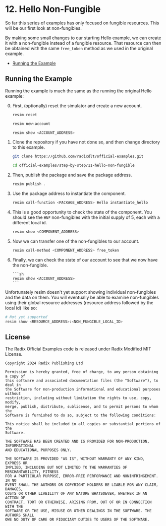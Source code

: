 # 12. Hello Non-Fungible

So far this series of examples has only focused on fungible resources. This will
be our first look at non-fungibles.

By making some small changes to our starting Hello example, we can create it
with a non-fungible instead of a fungible resource. That resource can then be
obtained with the same `free_token` method as we used in the original example.

- [Running the Example](#running-the-example)

## Running the Example

Running the example is much the same as the running the original Hello example:

0.  First, (optionally) reset the simulator and create a new account.

    ```sh
    resim reset

    resim new-account

    resim show <ACCOUNT_ADDRESS>
    ```

1.  Clone the repository if you have not done so, and then change directory to
    this example.

    ```sh
    git clone https://github.com/radixdlt/official-examples.git

    cd official-examples/step-by-step/11-hello-non-fungible
    ```

2.  Then, publish the package and save the package address.

    ```sh
    resim publish .
    ```

3.  Use the package address to instantiate the component.

    ```sh
    resim call-function <PACKAGE_ADDRESS> Hello instantiate_hello
    ```

4.  This is a good opportunity to check the state of the component. You should
    see the `HNF` non-fungibles with the initial supply of 5, each with a
    different local id.

    ```sh
    resim show <COMPONENT_ADDRESS>
    ```

5.  Now we can transfer one of the non-fungibles to our account.

    ```sh
    resim call-method <COMPONENT_ADDRESS> free_token
    ```

6.  Finally, we can check the state of our account to see that we now have the
    non-fungible.

        ```sh
        resim show <ACCOUNT_ADDRESS>
        ```

Unfortunately resim doesn't yet support showing individual non-fungibles and the
data on them. You will eventually be able to examine non-fungibles using their
global resource addresses (resource address followed by the local id) like so:

```sh
# Not yet supported
resim show <RESOURCE_ADDRESS>:<NON_FUNGIBLE_LOCAL_ID>
```


## License

The Radix Official Examples code is released under Radix Modified MIT License.

    Copyright 2024 Radix Publishing Ltd

    Permission is hereby granted, free of charge, to any person obtaining a copy of
    this software and associated documentation files (the "Software"), to deal in
    the Software for non-production informational and educational purposes without
    restriction, including without limitation the rights to use, copy, modify,
    merge, publish, distribute, sublicense, and to permit persons to whom the
    Software is furnished to do so, subject to the following conditions:

    This notice shall be included in all copies or substantial portions of the
    Software.

    THE SOFTWARE HAS BEEN CREATED AND IS PROVIDED FOR NON-PRODUCTION, INFORMATIONAL
    AND EDUCATIONAL PURPOSES ONLY.

    THE SOFTWARE IS PROVIDED "AS IS", WITHOUT WARRANTY OF ANY KIND, EXPRESS OR
    IMPLIED, INCLUDING BUT NOT LIMITED TO THE WARRANTIES OF MERCHANTABILITY, FITNESS
    FOR A PARTICULAR PURPOSE, ERROR-FREE PERFORMANCE AND NONINFRINGEMENT. IN NO
    EVENT SHALL THE AUTHORS OR COPYRIGHT HOLDERS BE LIABLE FOR ANY CLAIM, DAMAGES,
    COSTS OR OTHER LIABILITY OF ANY NATURE WHATSOEVER, WHETHER IN AN ACTION OF
    CONTRACT, TORT OR OTHERWISE, ARISING FROM, OUT OF OR IN CONNECTION WITH THE
    SOFTWARE OR THE USE, MISUSE OR OTHER DEALINGS IN THE SOFTWARE. THE AUTHORS SHALL
    OWE NO DUTY OF CARE OR FIDUCIARY DUTIES TO USERS OF THE SOFTWARE.